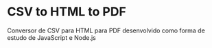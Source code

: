 # CSV to HTML to PDF
 Conversor de CSV para HTML para PDF desenvolvido como forma de estudo de JavaScript e Node.js

